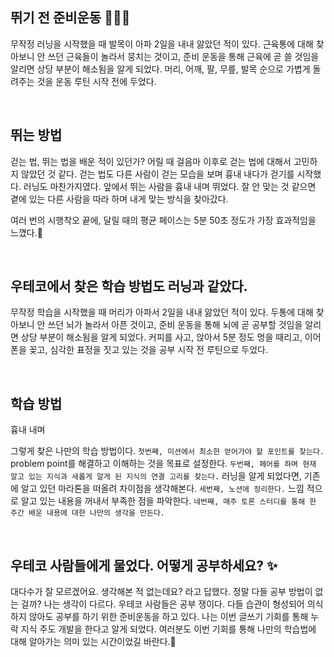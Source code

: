 ## 뛰기 전 준비운동 🏃🏻‍♀️

무작정 러닝을 시작했을 때 발목이 아파 2일을 내내 앓았던 적이 있다. 근육통에 대해 찾아보니 안 쓰던 근육들이 놀라서 뭉치는 것이고, 준비 운동을 통해 근육에 곧 쓸 것임을 알리면 상당 부분이 해소됨을 알게 되었다. 머리, 어깨, 팔, 무릎, 발목 순으로 가볍게 돌려주는 것을 운동 루틴 시작 전에 두었다.

<br>

## 뛰는 방법
걷는 법, 뛰는 법을 배운 적이 있던가? 어릴 때 걸음마 이후로 걷는 법에 대해서 고민하지 않았던 것 같다. 걷는 법도 다른 사람이 걷는 모습을 보며 흉내 내다가 걷기를 시작했다. 러닝도 마찬가지였다. 앞에서 뛰는 사람을 흉내 내며 뛰었다. 잘 안 맞는 것 같으면 곁에 있는 다른 사람을 따라 하며 내게 맞는 방식을 찾아갔다.


여러 번의 시행착오 끝에, 달릴 때의 평균 페이스는 5분 50초 정도가 가장 효과적임을 느꼈다.💯

<br>

## 우테코에서 찾은 학습 방법도 러닝과 같았다.

무작정 학습을 시작했을 때 머리가 아파서 2일을 내내 앓았던 적이 있다. 두통에 대해 찾아보니 안 쓰던 뇌가 놀라서 아픈 것이고, 준비 운동을 통해 뇌에 곧 공부할 것임을 알리면 상당 부분이 해소됨을 알게 되었다. 커피를 사고, 앉아서 5분 정도 멍을 때리고, 이어폰을 꽂고, 심각한 표정을 짓고 있는 것을 공부 시작 전 루틴으로 두었다.

<br>

## 학습 방법
흉내 내며

그렇게 찾은 나만의 학습 방법이다.
`첫번째, 미션에서 최소한 얻어가야 할 포인트를 찾는다.` problem point를 해결하고 이해하는 것을 목표로 설정한다.
`두번째, 페어를 하며 현재 알고 있는 지식과 새롭게 알게 된 지식의 연결 고리를 찾는다.` 러닝을 알게 되었다면, 기존에 알고 있던 마라톤을 떠올려 차이점을 생각해본다.
`세번째, 노션에 정리한다.` 느낌 적으로 알고 있는 내용을 꺼내서 부족한 점을 파악한다.
`네번째, 매주 토론 스터디를 통해 한 주간 배운 내용에 대한 나만의 생각을 만든다.`

<br>


## 우테코 사람들에게 물었다. 어떻게 공부하세요? ✨
대다수가 잘 모르겠어요. 생각해본 적 없는데요? 라고 답했다. 정말 다들 공부 방법이 없는 걸까? 나는 생각이 다르다. 우테코 사람들은 공부 쟁이다. 다들 습관이 형성되어 의식하지 않아도 공부를 하기 위한 준비운동을 하고 있다. 나는 이번 글쓰기 기회를 통해 누락 지식 주도 개발을 한다고 알게 되었다. 여러분도 이번 기회를 통해 나만의 학습법에 대해 알아가는 의미 있는 시간이었길 바란다.👏

